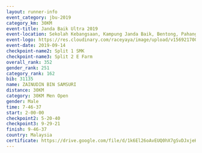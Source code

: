 ```yaml
---
layout: runner-info 
event_category: jbu-2019 
category_km: 30KM 
event-title: Janda Baik Ultra 2019
event-location: Sekolah Kebangsaan, Kampung Janda Baik, Bentong, Pahang, Malaysia 
event-logo: https://res.cloudinary.com/raceyaya/image/upload/v1569217009/logo/janda-baik_vch1pc.jpg 
event-date: 2019-09-14 
checkpoint-name2: Split 1 SMK 
checkpoint-name3: Split 2 E Farm 
overall_rank: 352
gender_rank: 251
category_rank: 162
bib: 31135
name: ZAINUDIN BIN SAMSURI
distance: 30KM
category: 30KM Men Open
gender: Male
time: 7-46-37
start: 2-00-00
checkpoint2: 5-20-40
checkpoint3: 9-29-21
finish: 9-46-37
country: Malaysia
certificate: https://drive.google.com/file/d/1k6El26oAvEUQ0hX7gSvDJxjeHM1pzP5w/view?usp=sharing
---
```

